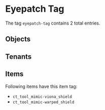 # Eyepatch Tag

The tag `eyepatch-tag` contains 2 total entries.

## Objects

## Tenants

## Items

Following items have this item tag:

- `ct_tool_mimic-viona_shield`
- `ct_tool_mimic-warped_shield`
